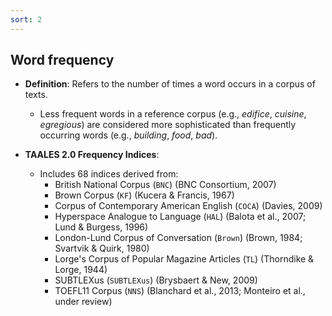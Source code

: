 ```yaml
---
sort: 2
---
```


## Word frequency

- **Definition**: Refers to the number of times a word occurs in a corpus of texts.  
  - Less frequent words in a reference corpus (e.g., *edifice*, *cuisine*, *egregious*) are considered more sophisticated than frequently occurring words (e.g., *building*, *food*, *bad*).

- **TAALES 2.0 Frequency Indices**:  
  - Includes 68 indices derived from:
    - British National Corpus (`BNC`) (BNC Consortium, 2007)
    - Brown Corpus (`KF`) (Kucera & Francis, 1967)
    - Corpus of Contemporary American English (`COCA`) (Davies, 2009)
    - Hyperspace Analogue to Language (`HAL`) (Balota et al., 2007; Lund & Burgess, 1996)
    - London-Lund Corpus of Conversation (`Brown`) (Brown, 1984; Svartvik & Quirk, 1980)
    - Lorge's Corpus of Popular Magazine Articles (`TL`) (Thorndike & Lorge, 1944)
    - SUBTLEXus (`SUBTLEXus`) (Brysbaert & New, 2009)
    - TOEFL11 Corpus (`NNS`) (Blanchard et al., 2013; Monteiro et al., under review)